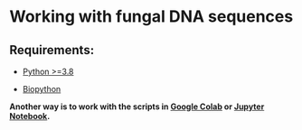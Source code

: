 # Working with fungal DNA sequences

## Requirements:

- [Python >=3.8](https://www.python.org/)


- [Biopython](https://biopython.org/)


**Another way is to work with the scripts in [Google Colab](https://colab.research.google.com/) or [Jupyter Notebook](https://jupyter.org/).**
